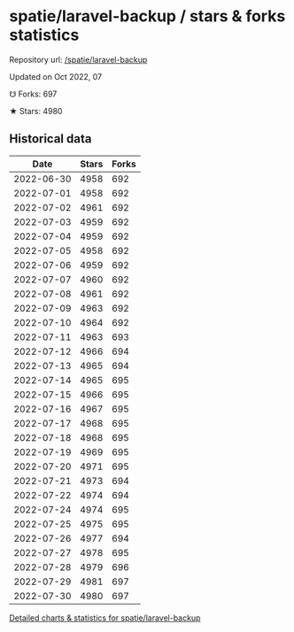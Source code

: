 # spatie/laravel-backup / stars & forks statistics

Repository url: [/spatie/laravel-backup](https://github.com/spatie/laravel-backup)

Updated on Oct 2022, 07

☋ Forks: 697

★ Stars: 4980

## Historical data
| Date | Stars | Forks |
|------|-------|-------|
| 2022-06-30 | 4958 | 692 | 
| 2022-07-01 | 4958 | 692 | 
| 2022-07-02 | 4961 | 692 | 
| 2022-07-03 | 4959 | 692 | 
| 2022-07-04 | 4959 | 692 | 
| 2022-07-05 | 4958 | 692 | 
| 2022-07-06 | 4959 | 692 | 
| 2022-07-07 | 4960 | 692 | 
| 2022-07-08 | 4961 | 692 | 
| 2022-07-09 | 4963 | 692 | 
| 2022-07-10 | 4964 | 692 | 
| 2022-07-11 | 4963 | 693 | 
| 2022-07-12 | 4966 | 694 | 
| 2022-07-13 | 4965 | 694 | 
| 2022-07-14 | 4965 | 695 | 
| 2022-07-15 | 4966 | 695 | 
| 2022-07-16 | 4967 | 695 | 
| 2022-07-17 | 4968 | 695 | 
| 2022-07-18 | 4968 | 695 | 
| 2022-07-19 | 4969 | 695 | 
| 2022-07-20 | 4971 | 695 | 
| 2022-07-21 | 4973 | 694 | 
| 2022-07-22 | 4974 | 694 | 
| 2022-07-24 | 4974 | 695 | 
| 2022-07-25 | 4975 | 695 | 
| 2022-07-26 | 4977 | 694 | 
| 2022-07-27 | 4978 | 695 | 
| 2022-07-28 | 4979 | 696 | 
| 2022-07-29 | 4981 | 697 | 
| 2022-07-30 | 4980 | 697 | 


[Detailed charts & statistics for spatie/laravel-backup](https://reviewgithub.com/rep/spatie/laravel-backup)
